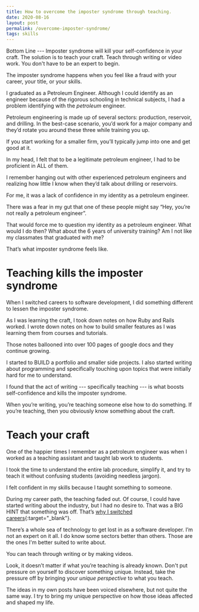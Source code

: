 ```yaml
---
title: How to overcome the imposter syndrome through teaching.
date: 2020-08-16
layout: post
permalink: /overcome-imposter-syndrome/
tags: skills
---
```


Bottom Line --- Imposter syndrome will kill your self-confidence in your craft. The solution is to teach your craft. Teach through writing or video work. You don't have to be an expert to begin.

The imposter syndrome happens when you feel like a fraud with your career, your title, or your skills.

I graduated as a Petroleum Engineer. Although I could identify as an engineer because of the rigorous schooling in technical subjects, I had a problem identifying with the _petroleum_ engineer.

Petroleum engineering is made up of several sectors: production, reservoir, and drilling. In the best-case scenario, you’d work for a major company and they’d rotate you around these three while training you up.

If you start working for a smaller firm, you’ll typically jump into one and get good at it.

In my head, I felt that to be a legitimate petroleum engineer, I had to be proficient in ALL of them.

I remember hanging out with other experienced petroleum engineers and realizing how little I know when they’d talk about drilling or reservoirs.

For me, it was a lack of confidence in my identity as a petroleum engineer.

There was a fear in my gut that one of these people might say “Hey, you’re not really a petroleum engineer”.

That would force me to question my identity as a petroleum engineer. What would I do then? What about the 6 years of university training? Am I not like my classmates that graduated with me?

That’s what imposter syndrome feels like.

# Teaching kills the imposter syndrome

When I switched careers to software development, I did something different to lessen the imposter syndrome.

As I was learning the craft, I took down notes on how Ruby and Rails worked. I wrote down notes on how to build smaller features as I was learning them from courses and tutorials.

Those notes ballooned into over 100 pages of google docs and they continue growing.

I started to BUILD a portfolio and smaller side projects. I also started writing about programming and specifically touching upon topics that were initially hard for me to understand.

I found that the act of writing --- specifically teaching --- is what boosts self-confidence and kills the imposter syndrome.

When you’re writing, you’re teaching someone else how to do something. If you’re teaching, then you obviously know something about the craft.

# Teach your craft

One of the happier times I remember as a petroleum engineer was when I worked as a teaching assistant and taught lab work to students.

I took the time to understand the entire lab procedure, simplify it, and try to teach it without confusing students (avoiding needless jargon).

I felt confident in my skills because I taught something to someone.

During my career path, the teaching faded out. Of course, I could have started writing about the industry, but I had no desire to. That was a BIG HINT that something was off. That’s [why I switched careers](/switching-careers-from-oil-to-software/){:target="_blank"}.

There’s a whole sea of technology to get lost in as a software developer. I’m not an expert on it all. I do know some sectors better than others. Those are the ones I'm better suited to write about.

You can teach through writing or by making videos.

Look, it doesn’t matter if what you’re teaching is already known. Don't put pressure on yourself to discover something unique. Instead, take the pressure off by bringing your _unique perspective_ to what you teach.

The ideas in my own posts have been voiced elsewhere, but not quite the same way. I try to bring my unique perspective on how those ideas affected and shaped my life.